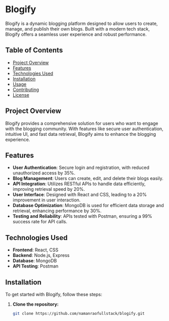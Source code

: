 # Blogify

Blogify is a dynamic blogging platform designed to allow users to create, manage, and publish their own blogs. Built with a modern tech stack, Blogify offers a seamless user experience and robust performance.

## Table of Contents

- [Project Overview](#project-overview)
- [Features](#features)
- [Technologies Used](#technologies-used)
- [Installation](#installation)
- [Usage](#usage)
- [Contributing](#contributing)
- [License](#license)

## Project Overview

Blogify provides a comprehensive solution for users who want to engage with the blogging community. With features like secure user authentication, intuitive UI, and fast data retrieval, Blogify aims to enhance the blogging experience.

## Features

- **User Authentication**: Secure login and registration, with reduced unauthorized access by 35%.
- **Blog Management**: Users can create, edit, and delete their blogs easily.
- **API Integration**: Utilizes RESTful APIs to handle data efficiently, improving retrieval speed by 20%.
- **User Interface**: Designed with React and CSS, leading to a 20% improvement in user interaction.
- **Database Optimization**: MongoDB is used for efficient data storage and retrieval, enhancing performance by 30%.
- **Testing and Reliability**: APIs tested with Postman, ensuring a 99% success rate for API calls.

## Technologies Used

- **Frontend**: React, CSS
- **Backend**: Node.js, Express
- **Database**: MongoDB
- **API Testing**: Postman

## Installation

To get started with Blogify, follow these steps:

1. **Clone the repository:**

   ```bash
   git clone https://github.com/namanraofullstack/blogify.git
